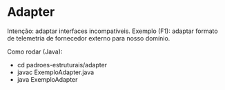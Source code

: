 # Adapter

Intenção: adaptar interfaces incompatíveis.
Exemplo (F1): adaptar formato de telemetria de fornecedor externo para nosso domínio.

Como rodar (Java):
- cd padroes-estruturais/adapter
- javac ExemploAdapter.java
- java ExemploAdapter
